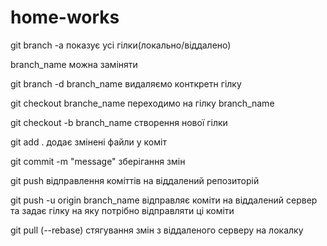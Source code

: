 # home-works


git branch -a 
показує усі гілки(локально/віддалено)

branch_name можна заміняти

git branch -d branch_name
видаляємо конткретн гілку

git checkout branche_name
переходимо на гілку branch_name

git checkout -b branch_name
створення нової гілки

git add .
додає змінені файли у коміт

git commit -m "message"
зберігання змін

git push
відправлення коміттів на віддалений репозиторій

git push -u origin branch_name
відправляє коміти на віддалений сервер та задає гілку на яку потрібно відправляти ці коміти 

git pull (--rebase)
стягування змін з віддаленого серверу на локалку